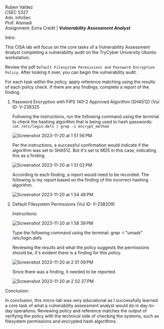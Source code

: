 Ruben Valdez <br />
CSEC 5327 <br />
Adv. InfoSec <br />
Prof. Alsmadi <br />
Assignment: Extra Credit | ***Vulnerability Assessment Analyst***


Intro:

This CISA lab will focus on the core tasks of a Vulnerability Assessment Analyst completing a vulnerability audit on the TryCyber University Ubuntu workstation.

Review the pdf `Default Filesystem Permissions and Password Encryption Policy`.  After looking it over, you can begin the vulnerability audit.

For each task within the policy, apply reference matching using the results of each policy check.  If there are any findings, complete a report of the finding.


1. Password Encryption with FIPS 140-2 Approved Algorithm (SHA512) (Vul ID: V-238325
  
   Following the instructions, run the following command using the terminal to check the hashing algorithm that is being used to hash passwords:
   `cat /etc/login.defs | grep -i encrypt_method`

   ![Screenshot 2023-11-20 at 1 51 56 PM](https://github.com/Cyb3rZ3d/Adv-InfoSec_CSEC-5327/assets/108482007/b3fcfec8-5bbd-4d97-a901-123c9bc3f325)

   Per the instructions, a successful confirmation would indicate if the algorithm was set to SHA512.  But it's set to MD5 in this case, indicating this as a finding.

   ![Screenshot 2023-11-20 at 1 51 02 PM](https://github.com/Cyb3rZ3d/Adv-InfoSec_CSEC-5327/assets/108482007/f5d5e50b-2f0a-4daa-b57a-9714d03f3336)

   According to each finding, a report would need to be recorded.  The following is my report based on the finding of the incorrect hashing algorithm.

   ![Screenshot 2023-11-20 at 1 54 48 PM](https://github.com/Cyb3rZ3d/Adv-InfoSec_CSEC-5327/assets/108482007/d200c95a-6b3e-4eb5-931f-c3433eacd8c2)



3. Default Filesystem Permissions (Vul ID: V-238209)

   Instructions:

   ![Screenshot 2023-11-20 at 1 58 39 PM](https://github.com/Cyb3rZ3d/Adv-InfoSec_CSEC-5327/assets/108482007/2db9736b-0b93-4bb1-b20d-0ce7bc816ebe)

   Type the following command using the terminal: grep -i "umask" /etc/login.defs

   Reviewing the results and what the policy suggests the permissions should be, it's evident there is a finding for this policy.

   ![Screenshot 2023-11-20 at 2 01 09 PM](https://github.com/Cyb3rZ3d/Adv-InfoSec_CSEC-5327/assets/108482007/20d121f4-a6ad-43d7-9206-2da89d8cb382)

   Since there was a finding, it needed to be reported.

   ![Screenshot 2023-11-20 at 2 02 27 PM](https://github.com/Cyb3rZ3d/Adv-InfoSec_CSEC-5327/assets/108482007/2850dcb0-7855-47c3-af97-493937f34aee)



Conclusion:

In conclusion, this micro-lab was very educational as I successfully learned a core task of what a vulnerability assessment analyst would do in day-to-day operations.  Reviewing policy and reference matches the output of verifying the policy with the technical side of checking the systems, such as filesystem permissions and encrypted hash algorithms.  











   
